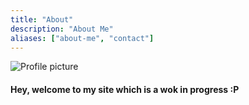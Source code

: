 ```yaml
---
title: "About"
description: "About Me"
aliases: ["about-me", "contact"]
---
```


<div class="about-side">
<img src="avatar.jpg" alt="Profile picture">
</div>

<div class="about-main">
<h4>Hey, welcome to my site which is a wok in progress :P</h4>

</div>